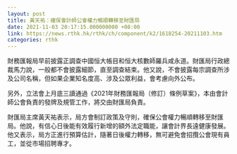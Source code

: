 ```yaml
---
layout: post
title: 黃天祐：確保會計師公會權力暢順轉移至財匯局
date: 2021-11-03 20:17:15.000000000 +08:00
link: https://news.rthk.hk/rthk/ch/component/k2/1618254-20211103.htm
categories: rthk
---
```


財務匯報局早前披露正調查中國恒大帳目和恒大核數師羅兵咸永道。財匯局行政總裁馬力說，一般都不會披露細節，直至調查結束。他又說，不會披露每宗調查所涉及公司名稱，但如果企業知名度高、涉及公眾利益，會考慮向外公布。

另外，立法會上月底三讀通過《2021年財務匯報局（修訂）條例草案》，本由會計師公會負責的發牌及規管工作，將交由財匯局負責。

財匯局主席黃天祐表示，局方會制訂政策及守則，確保公會權力暢順轉移至財匯局。他說，有信心日後能有效履行新增的額外法定職能，讓會計界長遠健康發展。他又表示，局方正進行預算估計，隨著日後權力轉移，無可避免會招攬公會現有員工，並從市場招聘專才。

